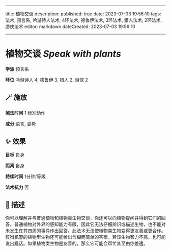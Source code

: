 
---
title: 植物交谈
description: 
published: true
date: 2023-07-03 19:56:10
tags: 法术, 预言系, 吟游诗人法术, 4环法术, 德鲁伊法术, 3环法术, 猎人法术, 2环法术, 游侠法术
editor: markdown
dateCreated: 2023-07-03 19:56:10

---

# **植物交谈** *Speak with plants*

**学派** 预言系 

**环位** 吟游诗人 4, 德鲁伊 3, 猎人 2, 游侠 2

## 🪄 施放

**施法时间** 1 标准动作

**成分** 语言, 姿势

## ✨ 效果 

**目标** 自身 

**距离** 自身  

**持续时间** 1分钟/等级 

**法术抗力** 否

## 📖 描述

你可以理解并与普通植物和植物类生物交谈，你还可以向植物提问并得到它们的回答。普通植物对外界的感知能力有限，因此它无法仔细辨识或描述生物，也不能对未发生在其四周的事件作出回答。此法术无法使植物类生物变得更友善或更合作。狡猾机警的植物型生物还可能给出含糊而简单的答案，若该生物智力不高，也可能说出蠢话。如果植物类生物是友善的，那么它可能会帮忙甚至由你差遣。
    